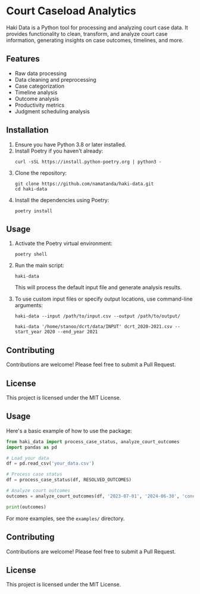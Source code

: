 # Court Caseload Analytics

Haki Data is a Python tool for processing and analyzing court case data. It provides functionality to clean, transform, and analyze court case information, generating insights on case outcomes, timelines, and more.

## Features
- Raw data processing  
- Data cleaning and preprocessing
- Case categorization
- Timeline analysis
- Outcome analysis
- Productivity metrics
- Judgment scheduling analysis

## Installation

1. Ensure you have Python 3.8 or later installed.
2. Install Poetry if you haven't already:
   ```
   curl -sSL https://install.python-poetry.org | python3 -
   ```
3. Clone the repository:
   ```
   git clone https://github.com/namatanda/haki-data.git
   cd haki-data
   ```
4. Install the dependencies using Poetry:
   ```
   poetry install
   ```

## Usage

1. Activate the Poetry virtual environment:
   ```
   poetry shell
   ```

2. Run the main script:
   ```
   haki-data
   ```

   This will process the default input file and generate analysis results.

3. To use custom input files or specify output locations, use command-line arguments:
   ```
   haki-data --input /path/to/input.csv --output /path/to/output/
   ```
   ```
   haki-data '/home/stanoo/dcrt/data/INPUT' dcrt_2020-2021.csv --start_year 2020 --end_year 2021
   ```
## Contributing

Contributions are welcome! Please feel free to submit a Pull Request.

## License

This project is licensed under the MIT License.


## Usage

Here's a basic example of how to use the package:

```python
from haki_data import process_case_status, analyze_court_outcomes
import pandas as pd

# Load your data
df = pd.read_csv('your_data.csv')

# Process case status
df = process_case_status(df, RESOLVED_OUTCOMES)

# Analyze court outcomes
outcomes = analyze_court_outcomes(df, '2023-07-01', '2024-06-30', 'concluded')

print(outcomes)
```

For more examples, see the `examples/` directory.

## Contributing

Contributions are welcome! Please feel free to submit a Pull Request.

## License

This project is licensed under the MIT License.
